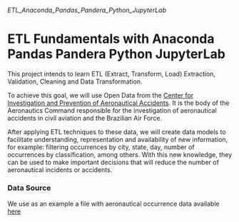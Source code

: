 ###### ETL_Anaconda_Pandas_Pandera_Python_JupyterLab
# ETL Fundamentals with Anaconda Pandas Pandera Python JupyterLab

This project intends to learn ETL (Extract, Transform, Load) Extraction, Validation, Cleaning and Data Transformation.

To achieve this goal, we will use Open Data from the [Center for Investigation and Prevention of Aeronautical Accidents](https://www2.fab.mil.br/cenipa/). It is the body of the Aeronautics Command responsible for the investigation of aeronautical accidents in civil aviation and the Brazilian Air Force.

After applying ETL techniques to these data, we will create data models to facilitate understanding, representation and availability of new information, for example: filtering occurrences by city, state, day, number of occurrences by classification, among others. With this new knowledge, they can be used to make important decisions that will reduce the number of aeronautical incidents or accidents.

### Data Source

We use as an example a file with aeronautical occurrence data available [here](https://dados.gov.br/dataset/ocorrencias-aeronauticas-da-aviacao-civil-brasileira/resource/9d8a7e09-5f75-47b3-891b-b5f1bab26d59)
